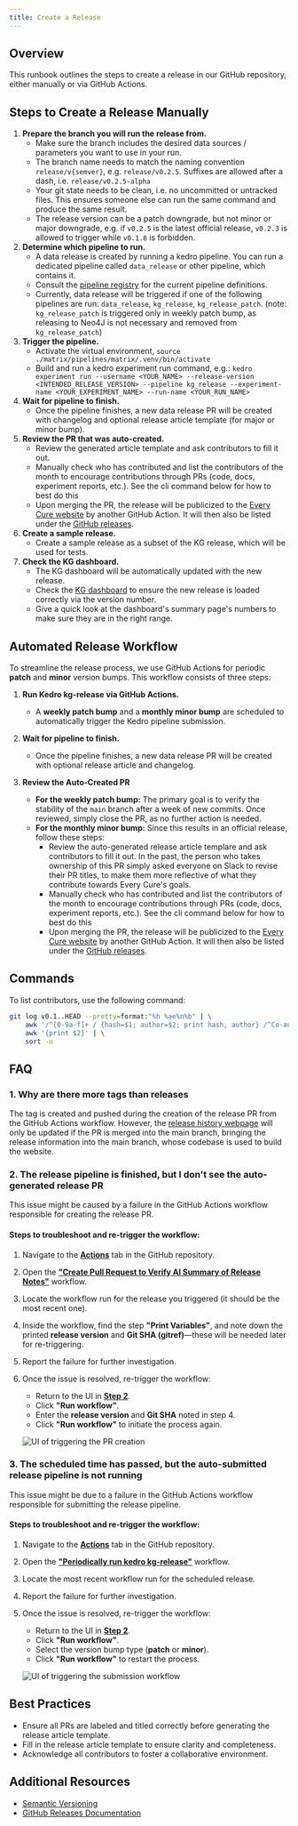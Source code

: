 ```yaml
---
title: Create a Release
---
```


## Overview

This runbook outlines the steps to create a release in our GitHub repository, either manually or via GitHub Actions.

## Steps to Create a Release Manually

1. **Prepare the branch you will run the release from.**
    - Make sure the branch includes the desired data sources / parameters you want to use in your run.
    - The branch name needs to match the naming convention `release/v{semver}`, e.g. `release/v0.2.5`. Suffixes are allowed after a dash, i.e. `release/v0.2.5-alpha`
    - Your git state needs to be clean, i.e. no uncommitted or untracked files. This ensures someone else can run the same command and produce the same result.
    - The release version can be a patch downgrade, but not minor or major downgrade, e.g. if `v0.2.5` is the latest official release, `v0.2.3` is allowed to trigger while `v0.1.8` is forbidden.
2. **Determine which pipeline to run.**
    - A data release is created by running a kedro pipeline. You can run a dedicated pipeline called `data_release` or other pipeline, which contains it.
    - Consult the [pipeline registry](https://github.com/everycure-org/matrix/blob/main/pipelines/matrix/src/matrix/pipeline_registry.py) for the current pipeline definitions.
    - Currently, data release will be triggered if one of the following pipelines are run: `data_release`, `kg_release`, `kg_release_patch`. (note: `kg_release_patch` is triggered only in weekly patch bump, as releasing to Neo4J is not necessary and removed from `kg_release_patch`)
3. **Trigger the pipeline.**
    - Activate the virtual environment, `source ./matrix/pipelines/matrix/.venv/bin/activate`
    - Build and run a kedro experiment run command, e.g.: `kedro experiment run --username <YOUR_NAME> --release-version <INTENDED_RELEASE_VERSION> --pipeline kg_release --experiment-name <YOUR_EXPERIMENT_NAME> --run-name <YOUR_RUN_NAME>`
4. **Wait for pipeline to finish.**
    - Once the pipeline finishes, a new data release PR will be created with changelog and optional release article template (for major or minor bump). 
5. **Review the PR that was auto-created.**
    - Review the generated article template and ask contributors to fill it out.
    - Manually check who has contributed and list the contributors of the month to encourage contributions through PRs (code, docs, experiment reports, etc.). See the cli command below for how to best do this
    - Upon merging the PR, the release will be publicized to the [Every Cure website](https://docs.dev.everycure.org/releases/) by another GitHub Action. It will then also be listed under the [GitHub releases](https://github.com/everycure-org/matrix/releases).
6. **Create a sample release.**
    - Create a sample release as a subset of the KG release, which will be used for tests.
7. **Check the KG dashboard.**
    - The KG dashboard will be automatically updated with the new release.
    - Check the [KG dashboard](https://data.dev.everycure.org/versions/latest/evidence/) to ensure the new release is loaded correctly via the version number.
    - Give a quick look at the dashboard's summary page's numbers to make sure they are in the right range.

## Automated Release Workflow  

To streamline the release process, we use GitHub Actions for periodic **patch** and **minor** version bumps. This workflow consists of three steps:  

1. **Run Kedro kg-release via GitHub Actions.**  
    - A **weekly patch bump** and a **monthly minor bump** are scheduled to automatically trigger the Kedro pipeline submission.  

2. **Wait for pipeline to finish.**
    - Once the pipeline finishes, a new data release PR will be created with optional release article and changelog. 

3. **Review the Auto-Created PR**  
   - **For the weekly patch bump:** The primary goal is to verify the stability of the `main` branch after a week of new commits. Once reviewed, simply close the PR, as no further action is needed.  
   - **For the monthly minor bump:** Since this results in an official release, follow these steps:  
        - Review the auto-generated release article templare and ask contributors to fill it out. In the past, the person who takes ownership of this PR simply asked everyone on Slack to revise their PR titles, to make them more reflective of what they contribute towards Every Cure's goals.
        - Manually check who has contributed and list the contributors of the month to encourage contributions through PRs (code, docs, experiment reports, etc.). See the cli command below for how to best do this
        - Upon merging the PR, the release will be publicized to the [Every Cure website](https://docs.dev.everycure.org/releases/) by another GitHub Action. It will then also be listed under the [GitHub releases](https://github.com/everycure-org/matrix/releases).

## Commands

To list contributors, use the following command:

```bash
git log v0.1..HEAD --pretty=format:"%h %ae%n%b" | \
    awk '/^[0-9a-f]+ / {hash=$1; author=$2; print hash, author} /^Co-authored-by:/ {if (match($0, /<[^>]+>/)) print hash, substr($0, RSTART+1, RLENGTH-2)}' | \
    awk '{print $2}' | \
    sort -u
```

## FAQ

### 1. **Why are there more tags than releases**

The tag is created and pushed during the creation of the release PR from the GitHub Actions workflow. However, the [release history webpage](https://docs.dev.everycure.org/releases/release_history/) will only be updated if the PR is merged into the main branch, bringing the release information into the main branch, whose codebase is used to build the website.

### 2. **The release pipeline is finished, but I don't see the auto-generated release PR**

This issue might be caused by a failure in the GitHub Actions workflow responsible for creating the release PR.  

#### Steps to troubleshoot and re-trigger the workflow:  

1. Navigate to the [**Actions**](https://github.com/everycure-org/matrix/actions) tab in the GitHub repository.  
2. Open the [**"Create Pull Request to Verify AI Summary of Release Notes"**](https://github.com/everycure-org/matrix/actions/workflows/create-release-pr.yml) workflow.  
3. Locate the workflow run for the release you triggered (it should be the most recent one).  
4. Inside the workflow, find the step **"Print Variables"**, and note down the printed **release version** and **Git SHA (gitref)**—these will be needed later for re-triggering.  
5. Report the failure for further investigation.  
6. Once the issue is resolved, re-trigger the workflow:  
   - Return to the UI in [**Step 2**](https://github.com/everycure-org/matrix/actions/workflows/create-release-pr.yml).
   - Click **"Run workflow"**.
   - Enter the **release version** and **Git SHA** noted in step 4.  
   - Click **"Run workflow"** to initiate the process again. 

   ![UI of triggering the PR creation](../../assets/img/create-pr-input.png)

### 3. **The scheduled time has passed, but the auto-submitted release pipeline is not running**  

This issue might be due to a failure in the GitHub Actions workflow responsible for submitting the release pipeline.  

#### Steps to troubleshoot and re-trigger the workflow:  

1. Navigate to the [**Actions**](https://github.com/everycure-org/matrix/actions) tab in the GitHub repository.  
2. Open the [**"Periodically run kedro kg-release"**](https://github.com/everycure-org/matrix/actions/workflows/submit-kedro-pipeline.yml) workflow.  
3. Locate the most recent workflow run for the scheduled release.  
4. Report the failure for further investigation.  
5. Once the issue is resolved, re-trigger the workflow:  
   - Return to the UI in [**Step 2**](https://github.com/everycure-org/matrix/actions/workflows/submit-kedro-pipeline.yml).  
   - Click **"Run workflow"**.  
   - Select the version bump type (**patch** or **minor**).  
   - Click **"Run workflow"** to restart the process.  

   ![UI of triggering the submission workflow](../../assets/img/version-bump-input.png)

## Best Practices

- Ensure all PRs are labeled and titled correctly before generating the release article template.
- Fill in the release article template to ensure clarity and completeness.
- Acknowledge all contributors to foster a collaborative environment.

## Additional Resources

- [Semantic Versioning](https://semver.org/)
- [GitHub Releases Documentation](https://docs.github.com/en/repositories/releasing-projects-on-github/about-releases)
